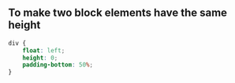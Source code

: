 
## To make two block elements have the same height
```css
div {
	float: left;
	height: 0;
	padding-bottom: 50%;
}
```
<!--stackedit_data:
eyJoaXN0b3J5IjpbLTYwMDMyNzE3M119
-->